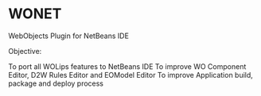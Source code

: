 WONET
=====

WebObjects Plugin for NetBeans IDE

Objective:

To port all WOLips features to NetBeans IDE
To improve WO Component Editor, D2W Rules Editor and EOModel Editor
To improve Application build, package and deploy process
